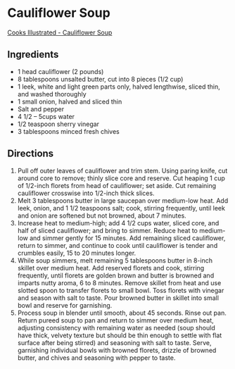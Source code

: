 # Cauliflower Soup
[Cooks Illustrated - Cauliflower Soup](https://www.cooksillustrated.com/recipes/7491-cauliflower-soup)

## Ingredients
- 1 head cauliflower (2 pounds)
- 8 tablespoons unsalted butter, cut into 8 pieces (1/2 cup)
- 1 leek, white and light green parts only, halved lengthwise, sliced thin, and washed thoroughly
- 1 small onion, halved and sliced thin
- Salt and pepper
- 4 1/2 – 5cups water
- 1/2 teaspoon sherry vinegar
- 3 tablespoons minced fresh chives

## Directions
1. Pull off outer leaves of cauliflower and trim stem. Using paring knife, cut around core to remove; thinly slice core and reserve. Cut heaping 1 cup of 1/2-inch florets from head of cauliflower; set aside. Cut remaining cauliflower crosswise into 1/2-inch thick slices.
2. Melt 3 tablespoons butter in large saucepan over medium-low heat. Add leek, onion, and 1 1/2 teaspoons salt; cook, stirring frequently, until leek and onion are softened but not browned, about 7 minutes.
3. Increase heat to medium-high; add 4 1/2 cups water, sliced core, and half of sliced cauliflower; and bring to simmer. Reduce heat to medium-low and simmer gently for 15 minutes. Add remaining sliced cauliflower, return to simmer, and continue to cook until cauliflower is tender and crumbles easily, 15 to 20 minutes longer.
4. While soup simmers, melt remaining 5 tablespoons butter in 8-inch skillet over medium heat. Add reserved florets and cook, stirring frequently, until florets are golden brown and butter is browned and imparts nutty aroma, 6 to 8 minutes. Remove skillet from heat and use slotted spoon to transfer florets to small bowl. Toss florets with vinegar and season with salt to taste. Pour browned butter in skillet into small bowl and reserve for garnishing.
5. Process soup in blender until smooth, about 45 seconds. Rinse out pan. Return pureed soup to pan and return to simmer over medium heat, adjusting consistency with remaining water as needed (soup should have thick, velvety texture but should be thin enough to settle with flat surface after being stirred) and seasoning with salt to taste. Serve, garnishing individual bowls with browned florets, drizzle of browned butter, and chives and seasoning with pepper to taste.
